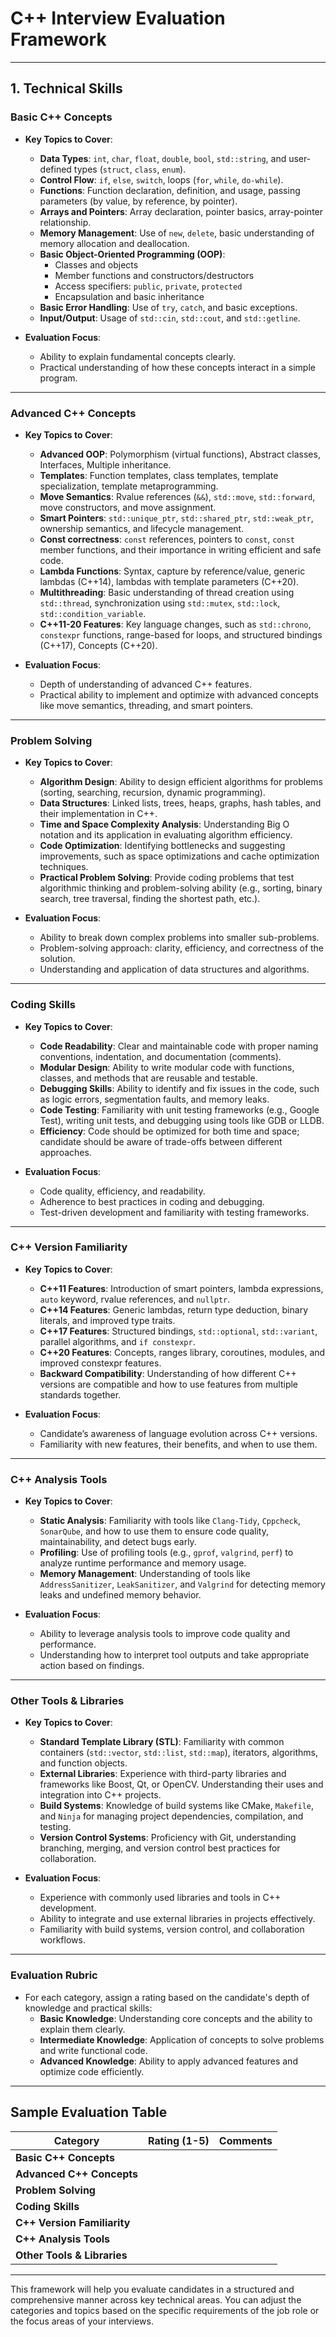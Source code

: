 # C++ Interview Evaluation Framework

---

## **1. Technical Skills**

### **Basic C++ Concepts**
- **Key Topics to Cover**:
  - **Data Types**: `int`, `char`, `float`, `double`, `bool`, `std::string`, and user-defined types (`struct`, `class`, `enum`).
  - **Control Flow**: `if`, `else`, `switch`, loops (`for`, `while`, `do-while`).
  - **Functions**: Function declaration, definition, and usage, passing parameters (by value, by reference, by pointer).
  - **Arrays and Pointers**: Array declaration, pointer basics, array-pointer relationship.
  - **Memory Management**: Use of `new`, `delete`, basic understanding of memory allocation and deallocation.
  - **Basic Object-Oriented Programming (OOP)**: 
    - Classes and objects
    - Member functions and constructors/destructors
    - Access specifiers: `public`, `private`, `protected`
    - Encapsulation and basic inheritance
  - **Basic Error Handling**: Use of `try`, `catch`, and basic exceptions.
  - **Input/Output**: Usage of `std::cin`, `std::cout`, and `std::getline`.

- **Evaluation Focus**:
  - Ability to explain fundamental concepts clearly.
  - Practical understanding of how these concepts interact in a simple program.

---

### **Advanced C++ Concepts**
- **Key Topics to Cover**:
  - **Advanced OOP**: Polymorphism (virtual functions), Abstract classes, Interfaces, Multiple inheritance.
  - **Templates**: Function templates, class templates, template specialization, template metaprogramming.
  - **Move Semantics**: Rvalue references (`&&`), `std::move`, `std::forward`, move constructors, and move assignment.
  - **Smart Pointers**: `std::unique_ptr`, `std::shared_ptr`, `std::weak_ptr`, ownership semantics, and lifecycle management.
  - **Const correctness**: `const` references, pointers to `const`, `const` member functions, and their importance in writing efficient and safe code.
  - **Lambda Functions**: Syntax, capture by reference/value, generic lambdas (C++14), lambdas with template parameters (C++20).
  - **Multithreading**: Basic understanding of thread creation using `std::thread`, synchronization using `std::mutex`, `std::lock`, `std::condition_variable`.
  - **C++11-20 Features**: Key language changes, such as `std::chrono`, `constexpr` functions, range-based for loops, and structured bindings (C++17), Concepts (C++20).

- **Evaluation Focus**:
  - Depth of understanding of advanced C++ features.
  - Practical ability to implement and optimize with advanced concepts like move semantics, threading, and smart pointers.

---

### **Problem Solving**
- **Key Topics to Cover**:
  - **Algorithm Design**: Ability to design efficient algorithms for problems (sorting, searching, recursion, dynamic programming).
  - **Data Structures**: Linked lists, trees, heaps, graphs, hash tables, and their implementation in C++.
  - **Time and Space Complexity Analysis**: Understanding Big O notation and its application in evaluating algorithm efficiency.
  - **Code Optimization**: Identifying bottlenecks and suggesting improvements, such as space optimizations and cache optimization techniques.
  - **Practical Problem Solving**: Provide coding problems that test algorithmic thinking and problem-solving ability (e.g., sorting, binary search, tree traversal, finding the shortest path, etc.).

- **Evaluation Focus**:
  - Ability to break down complex problems into smaller sub-problems.
  - Problem-solving approach: clarity, efficiency, and correctness of the solution.
  - Understanding and application of data structures and algorithms.

---

### **Coding Skills**
- **Key Topics to Cover**:
  - **Code Readability**: Clear and maintainable code with proper naming conventions, indentation, and documentation (comments).
  - **Modular Design**: Ability to write modular code with functions, classes, and methods that are reusable and testable.
  - **Debugging Skills**: Ability to identify and fix issues in the code, such as logic errors, segmentation faults, and memory leaks.
  - **Code Testing**: Familiarity with unit testing frameworks (e.g., Google Test), writing unit tests, and debugging using tools like GDB or LLDB.
  - **Efficiency**: Code should be optimized for both time and space; candidate should be aware of trade-offs between different approaches.

- **Evaluation Focus**:
  - Code quality, efficiency, and readability.
  - Adherence to best practices in coding and debugging.
  - Test-driven development and familiarity with testing frameworks.

---

### **C++ Version Familiarity**
- **Key Topics to Cover**:
  - **C++11 Features**: Introduction of smart pointers, lambda expressions, `auto` keyword, rvalue references, and `nullptr`.
  - **C++14 Features**: Generic lambdas, return type deduction, binary literals, and improved type traits.
  - **C++17 Features**: Structured bindings, `std::optional`, `std::variant`, parallel algorithms, and `if constexpr`.
  - **C++20 Features**: Concepts, ranges library, coroutines, modules, and improved constexpr features.
  - **Backward Compatibility**: Understanding of how different C++ versions are compatible and how to use features from multiple standards together.

- **Evaluation Focus**:
  - Candidate’s awareness of language evolution across C++ versions.
  - Familiarity with new features, their benefits, and when to use them.

---

### **C++ Analysis Tools**
- **Key Topics to Cover**:
  - **Static Analysis**: Familiarity with tools like `Clang-Tidy`, `Cppcheck`, `SonarQube`, and how to use them to ensure code quality, maintainability, and detect bugs early.
  - **Profiling**: Use of profiling tools (e.g., `gprof`, `valgrind`, `perf`) to analyze runtime performance and memory usage.
  - **Memory Management**: Understanding of tools like `AddressSanitizer`, `LeakSanitizer`, and `Valgrind` for detecting memory leaks and undefined memory behavior.

- **Evaluation Focus**:
  - Ability to leverage analysis tools to improve code quality and performance.
  - Understanding how to interpret tool outputs and take appropriate action based on findings.

---

### **Other Tools & Libraries**
- **Key Topics to Cover**:
  - **Standard Template Library (STL)**: Familiarity with common containers (`std::vector`, `std::list`, `std::map`), iterators, algorithms, and function objects.
  - **External Libraries**: Experience with third-party libraries and frameworks like Boost, Qt, or OpenCV. Understanding their uses and integration into C++ projects.
  - **Build Systems**: Knowledge of build systems like CMake, `Makefile`, and `Ninja` for managing project dependencies, compilation, and testing.
  - **Version Control Systems**: Proficiency with Git, understanding branching, merging, and version control best practices for collaboration.

- **Evaluation Focus**:
  - Experience with commonly used libraries and tools in C++ development.
  - Ability to integrate and use external libraries in projects effectively.
  - Familiarity with build systems, version control, and collaboration workflows.

---

### **Evaluation Rubric**
- For each category, assign a rating based on the candidate's depth of knowledge and practical skills:
  - **Basic Knowledge**: Understanding core concepts and the ability to explain them clearly.
  - **Intermediate Knowledge**: Application of concepts to solve problems and write functional code.
  - **Advanced Knowledge**: Ability to apply advanced features and optimize code efficiently.

---

## **Sample Evaluation Table**

| **Category**                        | **Rating (1-5)** | **Comments** |
|-------------------------------------|------------------|--------------|
| **Basic C++ Concepts**              |                  |              |
| **Advanced C++ Concepts**           |                  |              |
| **Problem Solving**                 |                  |              |
| **Coding Skills**                   |                  |              |
| **C++ Version Familiarity**         |                  |              |
| **C++ Analysis Tools**              |                  |              |
| **Other Tools & Libraries**        |                  |              |

---

This framework will help you evaluate candidates in a structured and comprehensive manner across key technical areas. You can adjust the categories and topics based on the specific requirements of the job role or the focus areas of your interviews.
